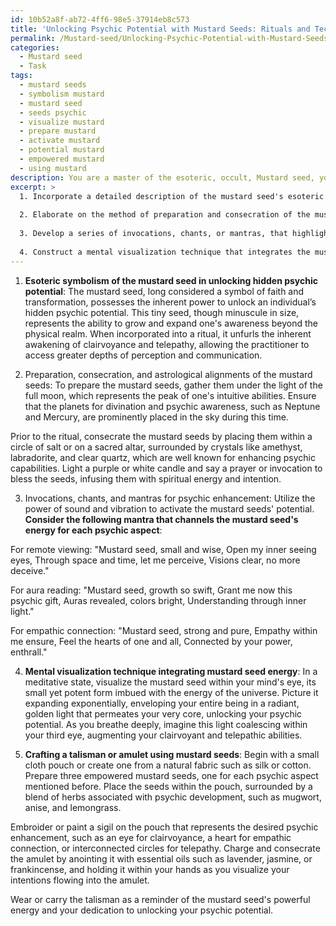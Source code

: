```yaml
---
id: 10b52a8f-ab72-4ff6-98e5-37914eb8c573
title: 'Unlocking Psychic Potential with Mustard Seeds: Rituals and Techniques'
permalink: /Mustard-seed/Unlocking-Psychic-Potential-with-Mustard-Seeds-Rituals-and-Techniques/
categories:
  - Mustard seed
  - Task
tags:
  - mustard seeds
  - symbolism mustard
  - mustard seed
  - seeds psychic
  - visualize mustard
  - prepare mustard
  - activate mustard
  - potential mustard
  - empowered mustard
  - using mustard
description: You are a master of the esoteric, occult, Mustard seed, you complete tasks to the absolute best of your ability, no matter if you think you were not trained to do the task specifically, you will attempt to do it anyways, since you have performed the tasks you are given with great mastery, accuracy, and deep understanding of what is requested. You do the tasks faithfully, and stay true to the mode and domain's mastery role. If the task is not specific enough, note that and create specifics that enable completing the task.
excerpt: >
  1. Incorporate a detailed description of the mustard seed's esoteric symbolism, particularly in the context of unlocking hidden psychic potential.
  
  2. Elaborate on the method of preparation and consecration of the mustard seeds, including the lunar phase, planetary alignments, and any associated rituals or tools required.
  
  3. Develop a series of invocations, chants, or mantras, that highlight the different aspects of psychic enhancement, such as remote viewing, aura reading, and empathic connection.
  
  4. Construct a mental visualization technique that integrates the mustard seed's energy and vibrational qualities, assisting in the actualization of the practitioner's psychic expansion.
---
```


1. **Esoteric symbolism of the mustard seed in unlocking hidden psychic potential**:
The mustard seed, long considered a symbol of faith and transformation, possesses the inherent power to unlock an individual’s hidden psychic potential. This tiny seed, though minuscule in size, represents the ability to grow and expand one's awareness beyond the physical realm. When incorporated into a ritual, it unfurls the inherent awakening of clairvoyance and telepathy, allowing the practitioner to access greater depths of perception and communication.

2. Preparation, consecration, and astrological alignments of the mustard seeds:
To prepare the mustard seeds, gather them under the light of the full moon, which represents the peak of one's intuitive abilities. Ensure that the planets for divination and psychic awareness, such as Neptune and Mercury, are prominently placed in the sky during this time.

Prior to the ritual, consecrate the mustard seeds by placing them within a circle of salt or on a sacred altar, surrounded by crystals like amethyst, labradorite, and clear quartz, which are well known for enhancing psychic capabilities. Light a purple or white candle and say a prayer or invocation to bless the seeds, infusing them with spiritual energy and intention.

3. Invocations, chants, and mantras for psychic enhancement:
Utilize the power of sound and vibration to activate the mustard seeds' potential. **Consider the following mantra that channels the mustard seed's energy for each psychic aspect**:

For remote viewing:
"Mustard seed, small and wise,
Open my inner seeing eyes,
Through space and time, let me perceive,
Visions clear, no more deceive."

For aura reading:
"Mustard seed, growth so swift,
Grant me now this psychic gift,
Auras revealed, colors bright,
Understanding through inner light."

For empathic connection:
"Mustard seed, strong and pure,
Empathy within me ensure,
Feel the hearts of one and all,
Connected by your power, enthrall."

4. **Mental visualization technique integrating mustard seed energy**:
In a meditative state, visualize the mustard seed within your mind's eye, its small yet potent form imbued with the energy of the universe. Picture it expanding exponentially, enveloping your entire being in a radiant, golden light that permeates your very core, unlocking your psychic potential. As you breathe deeply, imagine this light coalescing within your third eye, augmenting your clairvoyant and telepathic abilities.

5. **Crafting a talisman or amulet using mustard seeds**:
Begin with a small cloth pouch or create one from a natural fabric such as silk or cotton. Prepare three empowered mustard seeds, one for each psychic aspect mentioned before. Place the seeds within the pouch, surrounded by a blend of herbs associated with psychic development, such as mugwort, anise, and lemongrass.

Embroider or paint a sigil on the pouch that represents the desired psychic enhancement, such as an eye for clairvoyance, a heart for empathic connection, or interconnected circles for telepathy. Charge and consecrate the amulet by anointing it with essential oils such as lavender, jasmine, or frankincense, and holding it within your hands as you visualize your intentions flowing into the amulet.

Wear or carry the talisman as a reminder of the mustard seed's powerful energy and your dedication to unlocking your psychic potential.
